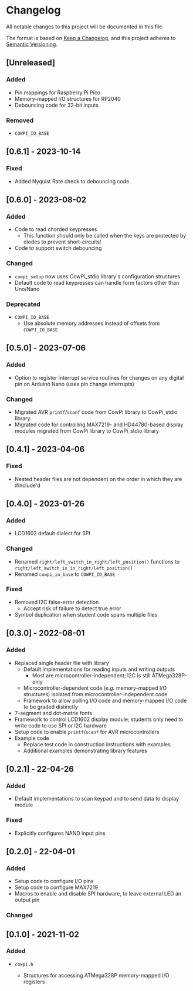 # Changelog

All notable changes to this project will be documented in this file.

The format is based on [Keep a Changelog](https://keepachangelog.com/en/1.0.0/),
and this project adheres to
[Semantic Versioning](https://semver.org/spec/v2.0.0.html).

<!--
## [major.minor.patch] - yyyy-mm-dd
-->

<!--
- `Added` for new features.
- `Changed` for changes in existing functionality.
- `Deprecated` for soon-to-be removed features.
- `Removed` for now removed features.
- `Fixed` for any bug fixes.
- `Security` in case of vulnerabilities.
-->

<!--
## [TODO]
- Microcontroller-dependent code other than that for ATMega328P & RP2040
- Implementation that uses Raspberry Pi Pico SDK
-->

## [Unreleased]

### Added

- Pin mappings for Raspberry Pi Pico
- Memory-mapped I/O structures for RP2040
- Debouncing code for 32-bit inputs

### Removed

- `COWPI_IO_BASE`

## [0.6.1] - 2023-10-14

### Fixed

- Added Nyquist Rate check to debouncing code

## [0.6.0] - 2023-08-02

### Added

- Code to read chorded keypresses
  - This function should only be called when the keys are protected by diodes to prevent short-circuits!
- Code to support switch debouncing

### Changed

- `cowpi_setup` now uses CowPi_stdio library's configuration structures
- Default code to read keypresses can handle form factors other than Uno/Nano

### Deprecated

- `COWPI_IO_BASE`
  - Use absolute memory addresses instead of offsets from `COWPI_IO_BASE`

## [0.5.0] - 2023-07-06

### Added

- Option to register interrupt service routines for changes on any digital pin on Arduino Nano (uses pin change interrupts)

### Changed

- Migrated AVR `printf`/`scanf` code from CowPi library to CowPi_stdio library
- Migrated code for controlling MAX7219- and HD44780-based display modules migrated from CowPi library to CowPi_stdio library

## [0.4.1] - 2023-04-06

### Fixed

- Nested header files are not dependent on the order in which they are #include'd

## [0.4.0] - 2023-01-26

### Added

- LCD1602 default dialect for SPI

### Changed

- Renamed `right/left_switch_in_right/left_position()` functions to `right/left_switch_is_in_right/left_position()`
- Renamed `cowpi_io_base` to `COWPI_IO_BASE`

### Fixed

- Removed I2C false-error detection
  - Accept risk of failure to detect true error
- Symbol duplication when student code spans multiple files

## [0.3.0] - 2022-08-01

### Added

- Replaced single header file with library
  - Default implementations for reading inputs and writing outputs
    - Most are microcontroller-independent; I2C is still ATMega328P-only
  - Microcontroller-dependent code (*e.g.* memory-mapped I/O structures)
    isolated from microcontroller-independent code
  - Framework to allow polling I/O code and memory-mapped I/O code to be graded
    distinctly
- 7-segment and dot-matrix fonts
- Framework to control LCD1602 display module; students only need to write code
  to use SPI or I2C hardware
- Setup code to enable `printf`/`scanf` for AVR microcontrollers
- Example code
  - Replace test code in construction instructions with examples
  - Additional examples demonstrating library features

## [0.2.1] - 22-04-26

### Added

- Default implementations to scan keypad and to send data to display module

### Fixed

- Explicitly configures NAND input pins

## [0.2.0] - 22-04-01

### Added

- Setup code to configure I/O pins
- Setup code to configure MAX7219
- Macros to enable and disable SPI hardware, to leave external LED an output pin

### Changed

## [0.1.0] - 2021-11-02

### Added

- `cowpi.h`

  - Structures for accessing ATMega328P memory-mapped I/O registers
